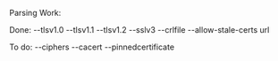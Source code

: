 Parsing Work:

Done:
--tlsv1.0
--tlsv1.1
--tlsv1.2
--sslv3
--crlfile
--allow-stale-certs
url

To do:
--ciphers
--cacert
--pinnedcertificate
